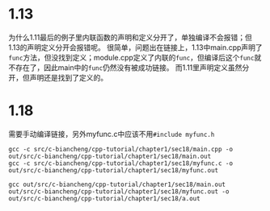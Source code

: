 # 1.13

为什么1.11最后的例子里内联函数的声明和定义分开了，单独编译不会报错；但1.13的声明定义分开会报错呢。
很简单，问题出在链接上，1.13中main.cpp声明了`func`方法，但没找到定义；module.cpp定义了内联的`func`，但编译后这个`func`就不存在了，因此main中的`func`仍然没有被成功链接。
而1.11里声明定义虽然分开，但声明还是找到了定义的。

# 1.18
需要手动编译链接，另外myfunc.c中应该不用`#include myfunc.h`
```shell
gcc -c src/c-biancheng/cpp-tutorial/chapter1/sec18/main.cpp -o out/src/c-biancheng/cpp-tutorial/chapter1/sec18/main.out
gcc -c src/c-biancheng/cpp-tutorial/chapter1/sec18/myfunc.c -o out/src/c-biancheng/cpp-tutorial/chapter1/sec18/myfunc.out

gcc out/src/c-biancheng/cpp-tutorial/chapter1/sec18/main.out out/src/c-biancheng/cpp-tutorial/chapter1/sec18/myfunc.out -o out/src/c-biancheng/cpp-tutorial/chapter1/sec18/a.out
```